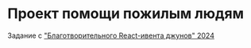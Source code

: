 # Проект помощи пожилым людям

Задание с ["Благотворительного React-ивента джунов" 2024](https://github.com/nat-davydova/charity_event_back_oct2024/tree/main?tab=readme-ov-file)
